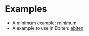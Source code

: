 # Examples

- A minimum example: [minimum](./minimum/main.go)
- A example to use in Ebiten: [ebiten](./ebiten/main.go)